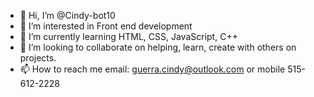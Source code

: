 - 👋 Hi, I’m @Cindy-bot10
- 👀 I’m interested in Front end development
- 🌱 I’m currently learning HTML, CSS, JavaScript, C++
- 💞️ I’m looking to collaborate on helping, learn, create with others on projects. 
- 📫 How to reach me email: guerra.cindy@outlook.com or mobile 515-612-2228

<!---
Cindy-bot10/Cindy-bot10 is a ✨ special ✨ repository because its `README.md` (this file) appears on your GitHub profile.
You can click the Preview link to take a look at your changes.
--->
